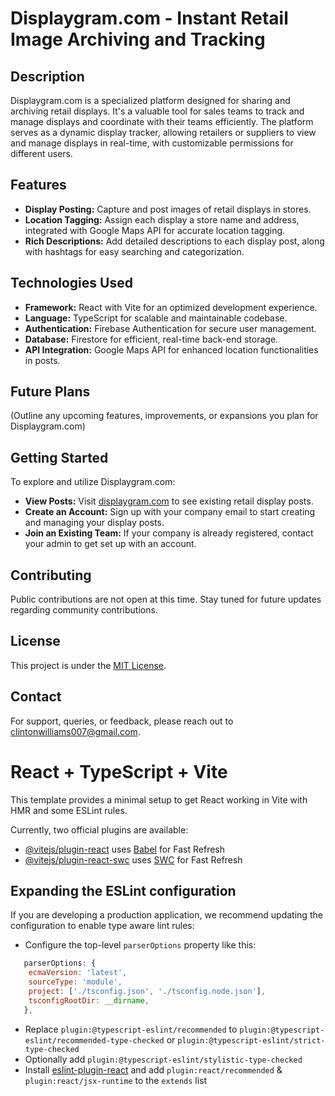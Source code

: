 # Displaygram.com - Instant Retail Image Archiving and Tracking

## Description

Displaygram.com is a specialized platform designed for sharing and archiving retail displays. It's a valuable tool for sales teams to track and manage displays and coordinate with their teams efficiently. The platform serves as a dynamic display tracker, allowing retailers or suppliers to view and manage displays in real-time, with customizable permissions for different users.

## Features

- **Display Posting:** Capture and post images of retail displays in stores.
- **Location Tagging:** Assign each display a store name and address, integrated with Google Maps API for accurate location tagging.
- **Rich Descriptions:** Add detailed descriptions to each display post, along with hashtags for easy searching and categorization.

## Technologies Used

- **Framework:** React with Vite for an optimized development experience.
- **Language:** TypeScript for scalable and maintainable codebase.
- **Authentication:** Firebase Authentication for secure user management.
- **Database:** Firestore for efficient, real-time back-end storage.
- **API Integration:** Google Maps API for enhanced location functionalities in posts.

## Future Plans

(Outline any upcoming features, improvements, or expansions you plan for Displaygram.com)

## Getting Started

To explore and utilize Displaygram.com:

- **View Posts:** Visit [displaygram.com](https://displaygram.com) to see existing retail display posts.
- **Create an Account:** Sign up with your company email to start creating and managing your display posts.
- **Join an Existing Team:** If your company is already registered, contact your admin to get set up with an account.

## Contributing

Public contributions are not open at this time. Stay tuned for future updates regarding community contributions.

## License

This project is under the [MIT License](LICENSE.md).

## Contact

For support, queries, or feedback, please reach out to [clintonwilliams007@gmail.com](mailto:clintonwilliams007@gmail.com).

# React + TypeScript + Vite

This template provides a minimal setup to get React working in Vite with HMR and some ESLint rules.

Currently, two official plugins are available:

- [@vitejs/plugin-react](https://github.com/vitejs/vite-plugin-react/blob/main/packages/plugin-react/README.md) uses [Babel](https://babeljs.io/) for Fast Refresh
- [@vitejs/plugin-react-swc](https://github.com/vitejs/vite-plugin-react-swc) uses [SWC](https://swc.rs/) for Fast Refresh

## Expanding the ESLint configuration

If you are developing a production application, we recommend updating the configuration to enable type aware lint rules:

- Configure the top-level `parserOptions` property like this:

```js
   parserOptions: {
    ecmaVersion: 'latest',
    sourceType: 'module',
    project: ['./tsconfig.json', './tsconfig.node.json'],
    tsconfigRootDir: __dirname,
   },
```

- Replace `plugin:@typescript-eslint/recommended` to `plugin:@typescript-eslint/recommended-type-checked` or `plugin:@typescript-eslint/strict-type-checked`
- Optionally add `plugin:@typescript-eslint/stylistic-type-checked`
- Install [eslint-plugin-react](https://github.com/jsx-eslint/eslint-plugin-react) and add `plugin:react/recommended` & `plugin:react/jsx-runtime` to the `extends` list
